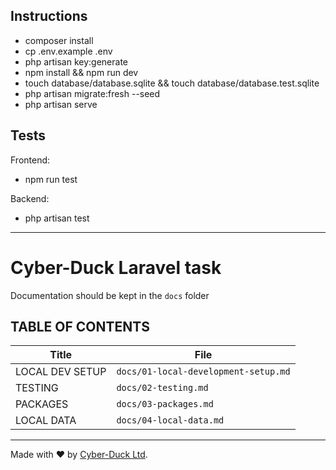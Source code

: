 ## Instructions
- composer install 
- cp .env.example .env
- php artisan key:generate
- npm install && npm run dev
- touch database/database.sqlite && touch database/database.test.sqlite
- php artisan migrate:fresh --seed
- php artisan serve

## Tests

Frontend:
- npm run test

Backend: 
- php artisan test

--------------------------------------------------

# Cyber-Duck Laravel task

Documentation should be kept in the `docs` folder

## TABLE OF CONTENTS

| Title                  | File                                 |
|------------------------|--------------------------------------|
| LOCAL DEV SETUP        | `docs/01-local-development-setup.md` |
| TESTING                | `docs/02-testing.md`                 |
| PACKAGES               | `docs/03-packages.md`                |
| LOCAL DATA             | `docs/04-local-data.md`              |

----

Made with ♥ by [Cyber-Duck Ltd](https://www.cyber-duck.co.uk).